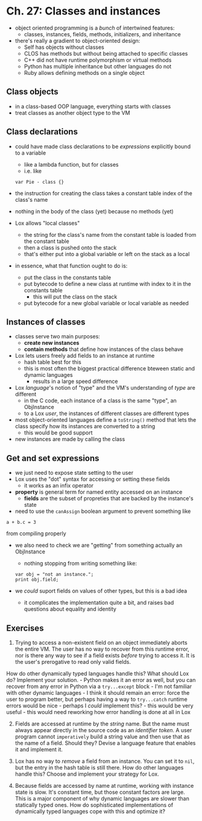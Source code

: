 # Ch. 27: Classes and instances

- object oriented programming is a *bunch* of intertwined features:
    - classes, instances, fields, methods, initializers, and inheritance
- there's really a gradient to object-oriented design:
    - Self has objects without classes
    - CLOS has methods but without being attached to specific classes
    - C++ did not have runtime polymorphism or virtual methods
    - Python has multiple inheritance but other languages do not
    - Ruby allows defining methods on a single object

## Class objects

- in a class-based OOP language, everything starts with classes
- treat classes as another object type to the VM

## Class declarations

- could have made class declarations to be *expressions* explicitly bound to a variable
    - like a lambda function, but for classes
    - i.e. like

    ```text
    var Pie - class {}
    ```

- the instruction for creating the class takes a constant table index of the class's name
- nothing in the body of the class (yet) because no methods (yet)
- Lox allows "local classes"
    - the string for the class's name from the constant table is loaded
    from the constant table
    - then a class is pushed onto the stack
    - that's either put into a global variable or left on the stack as a local
- in essence, what that function ought to do is:
    - put the class in the constants table
    - put bytecode to define a new class at runtime with index to it in the constants table
        - this will put the class on the stack
    - put bytecode for a new global variable or local variable as needed

## Instances of classes

- classes serve two main purposes:
    - **create new instances**
    - **contain methods** that define how instances of the class behave
- Lox lets users freely add fields to an instance at runtime
    - hash table best for this
    - this is most often the biggest practical difference bteween static and dynamic languages
        - results in a large speed difference
- Lox *language*'s notion of "type" and the VM's understanding of *type* are different
    - in the C code, each instance of a class is the same "type", an ObjInstance
    - to a Lox *user*, the instances of different classes are different types
- most object-oriented languages define a `toString()` method that lets
the class specify how its instances are converted to a string
    - this would be good support
- new instances are made by calling the class

## Get and set expressions

- we just need to expose state setting to the user
- Lox uses the "dot" syntax for accessing or setting these fields
    - it works as an infix operator
- **property** is general term for named entity accessed on an instance
    - **fields** are the subset of propreties that are backed by the instance's state
- need to use the `canAssign` boolean argument to prevent something like
```text
a + b.c = 3
```
from compiling properly
- we also need to check we are "getting" from something actually an ObjInstance
    - nothing stopping from writing something like:

    ```text
    var obj = "not an instance.";
    print obj.field;
    ```

- we *could* suport fields on values of other types, but this is a bad idea
    - it complicates the implementation quite a bit, and raises bad questions
    about equality and identity


## Exercises

1. Trying to access a non-existent field on an object immediately aborts the entire VM.
The user has no way to recover from this runtime error, nor is there any way
to see if a field exists *before* trying to access it.
It is the user's prerogative to read only valid fields.

How do other dynamically typed languages handle this?
What should Lox do?
Implement your solution.
    - Python makes it an error as well, but you can recover
    from any error in Python via a `try...except` block
    - I'm not familiar with other dynamic languages
    - I think it should remain an error: force the user to program better,
    but perhaps having a way to `try...catch` runtime errors would be nice
    - perhaps I *could* implement this?
        - this would be very useful
    - this would need reworking how error handling is done at all in Lox

2. Fields are accessed at runtime by the *string* name.
But the name must always appear directly in the source code as an
*identifier token*. A user program cannot `imperatively` build a string value
and then use that as the name of a field. Should they?
Devise a language feature that enables it and implement it.

3. Lox has no way to *remove* a field from an instance.
You can set it to `nil`, but the entry in the hash table is still there.
How do other languages handle this?
Choose and implement your strategy for Lox.

4. Because fields are accessed by name at runtime,
working with instance state is slow.
It's constant time, but those constant factors are large.
This is a major component of why dynamic languages are slower than statically typed ones.
How do sophisticated implementations of dynamically typed languages
cope with this and optimize it?
